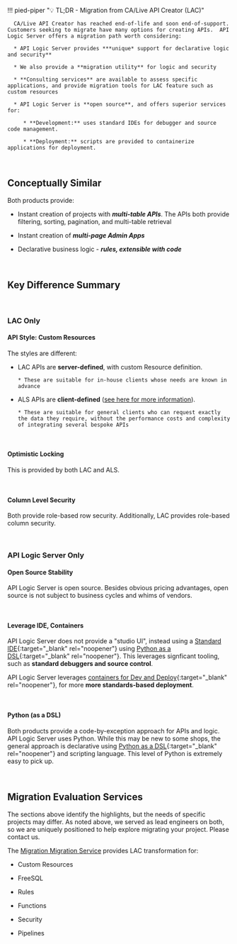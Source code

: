 !!! pied-piper ":bulb: TL;DR - Migration from CA/Live API Creator (LAC)"

      CA/Live API Creator has reached end-of-life and soon end-of-support.  Customers seeking to migrate have many options for creating APIs.  API Logic Server offers a migration path worth considering:

      * API Logic Server provides ***unique* support for declarative logic and security**

      * We also provide a **migration utility** for logic and security

      * **Consulting services** are available to assess specific applications, and provide migration tools for LAC feature such as custom resources

      * API Logic Server is **open source**, and offers superior services for:

         * **Development:** uses standard IDEs for debugger and source code management.

         * **Deployment:** scripts are provided to containerize applications for deployment.

&nbsp;

## Conceptually Similar

Both products provide:

* Instant creation of projects with ***multi-table APIs***.  The APIs both provide filtering, sorting, pagination, and multi-table retrieval

* Instant creation of ***multi-page Admin Apps***

* Declarative business logic - ***rules, extensible with code***

&nbsp;

## Key Difference Summary

&nbsp;

### LAC Only

#### API Style: Custom Resources

The styles are different:

* LAC APIs are **server-defined**, with custom Resource definition.

      * These are suitable for in-house clients whose needs are known in advance

* ALS APIs are **client-defined** ([see here for more information](..API/#provider-defined-vs-consumer-defined)).  

      * These are suitable for general clients who can request exactly the data they require, without the performance costs and complexity of integrating several bespoke APIs

&nbsp;

#### Optimistic Locking

This is provided by both LAC and ALS.

&nbsp;

#### Column Level Security

Both provide role-based row security.  Additionally, LAC provides role-based column security.

&nbsp;

### API Logic Server Only

#### Open Source Stability

API Logic Server is open source.  Besides obvious pricing advantages, open source is not subject to business cycles and whims of vendors.

&nbsp;

#### Leverage IDE, Containers

API Logic Server does not provide a "studio UI", instead using a [Standard IDE](../IDE-Customize){:target="_blank" rel="noopener"} using [Python as a DSL](../Tech-DSL){:target="_blank" rel="noopener"}.  This leverages signficant tooling, such as **standard debuggers and source control**.

API Logic Server leverages [containers for Dev and Deploy](../DevOps-Containers){:target="_blank" rel="noopener"}, for more **more standards-based deployment**.

&nbsp;

#### Python (as a DSL)

Both products provide a code-by-exception approach for APIs and logic.  API Logic Server uses Python.  While this may be new to some shops, the general approach is declarative using [Python as a DSL](../Tech-DSL){:target="_blank" rel="noopener"} and scripting language.  This level of Python is extremely easy to pick up.

&nbsp;

## Migration Evaluation Services

The sections above identify the highlights, but the needs of specific projects may differ.  As noted above, we served as lead engineers on both, so we are uniquely positioned to help explore migrating your project.  Please contact us.

The [Migration Migration Service](https://github.com/tylerm007/model_migration_service.git) provides LAC transformation for:

* Custom Resources

* FreeSQL

* Rules

* Functions

* Security

* Pipelines

